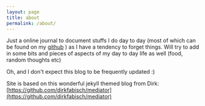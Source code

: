 ```yaml
---
layout: page
title: about
permalink: /about/
---
```


Just a online journal to document stuffs I do day to day (most of which can be found on my [github](https://github.com/wohshon) ) as I have a tendency to forget things. Will try to add in some bits and pieces of aspects of my day to day life as well (food, random thoughts etc)

Oh, and I don't expect this blog to be frequently updated :)

Site is based on this wonderful jekyll themed blog from Dirk: [https://github.com/dirkfabisch/mediator](https://github.com/dirkfabisch/mediator)
